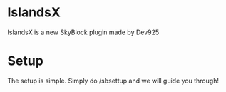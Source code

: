 # IslandsX

IslandsX is a new SkyBlock plugin made by Dev925

# Setup

The setup is simple. Simply do /sbsettup and we will guide you through!